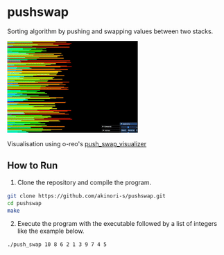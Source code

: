 # pushswap
Sorting algorithm by pushing and swapping values between two stacks.

![App screenshot](https://github.com/akinori-s/pushswap/blob/main/docs/push_swap.gif?raw=true)

Visualisation using o-reo's [push_swap_visualizer](https://github.com/o-reo/push_swap_visualizer)

## How to Run

1. Clone the repository and compile the program.
```bash
git clone https://github.com/akinori-s/pushswap.git
cd pushswap
make
```

2. Execute the program with the executable followed by a list of integers like the example below.

```bash
./push_swap 10 8 6 2 1 3 9 7 4 5
```

